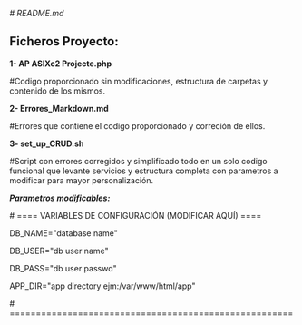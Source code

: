 *﻿# README.md*

## Ficheros Proyecto:

**1- AP ASIXc2 Projecte.php**

#Codigo proporcionado sin modificaciones, estructura de carpetas y contenido de los mismos.

**2- Errores\_Markdown.md**

#Errores que contiene el codigo proporcionado y correción de ellos.

**3- set\_up\_CRUD.sh**

#Script con errores corregidos y simplificado todo en un solo codigo funcional que levante servicios y estructura completa con parametros a modificar para mayor personalización.

***Parametros modificables:***

\# ==== VARIABLES DE CONFIGURACIÓN (MODIFICAR AQUÍ) ====

DB\_NAME="database name"

DB\_USER="db user name"

DB\_PASS="db user passwd"

APP\_DIR="app directory ejm:/var/www/html/app"

\# ======================================================




